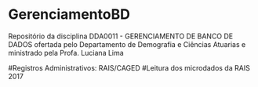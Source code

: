 # GerenciamentoBD
Repositório da disciplina DDA0011 - GERENCIAMENTO DE BANCO DE DADOS ofertada pelo Departamento de Demografia e Ciências Atuarias e ministrado pela Profa. Luciana Lima

#Registros Administrativos: RAIS/CAGED 
  #Leitura dos microdados da RAIS 2017
